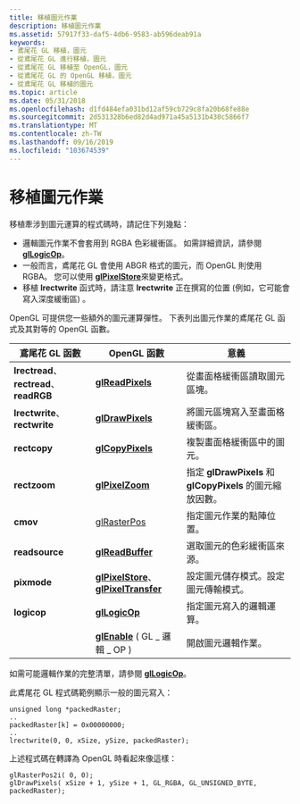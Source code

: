 ```yaml
---
title: 移植圖元作業
description: 移植圖元作業
ms.assetid: 57917f33-daf5-4db6-9583-ab596deab91a
keywords:
- 鳶尾花 GL 移植，圖元
- 從鳶尾花 GL 進行移植，圖元
- 從鳶尾花 GL 移植至 OpenGL，圖元
- 從鳶尾花 GL 的 OpenGL 移植，圖元
- 從鳶尾花 GL 移植的圖元
ms.topic: article
ms.date: 05/31/2018
ms.openlocfilehash: d1fd484efa031bd12af59cb729c8fa20b68fe88e
ms.sourcegitcommit: 2d531328b6ed82d4ad971a45a5131b430c5866f7
ms.translationtype: MT
ms.contentlocale: zh-TW
ms.lasthandoff: 09/16/2019
ms.locfileid: "103674539"
---
```

# <a name="porting-pixel-operations"></a>移植圖元作業

移植牽涉到圖元運算的程式碼時，請記住下列幾點：

-   邏輯圖元作業不會套用到 RGBA 色彩緩衝區。 如需詳細資訊，請參閱 [**glLogicOp**](gllogicop.md)。
-   一般而言，鳶尾花 GL 會使用 ABGR 格式的圖元，而 OpenGL 則使用 RGBA。 您可以使用 [**glPixelStore**](glpixelstore-functions.md)來變更格式。
-   移植 **lrectwrite** 函式時，請注意 **lrectwrite** 正在撰寫的位置 (例如，它可能會寫入深度緩衝區) 。

OpenGL 可提供您一些額外的圖元運算彈性。 下表列出圖元作業的鳶尾花 GL 函式及其對等的 OpenGL 函數。



| 鳶尾花 GL 函數                                   | OpenGL 函數                                                                           | 意義                                                                 |
|----------------------------------------------------|-------------------------------------------------------------------------------------------|-------------------------------------------------------------------------|
| **lrectread**、 **rectread**、**readRGB**<br/> | [**glReadPixels**](glreadpixels.md)                                                      | 從畫面格緩衝區讀取圖元區塊。                           |
| **lrectwrite**、 **rectwrite**                      | [**glDrawPixels**](gldrawpixels.md)                                                      | 將圖元區塊寫入至畫面格緩衝區。                            |
| **rectcopy**                                       | [**glCopyPixels**](glcopypixels.md)                                                      | 複製畫面格緩衝區中的圖元。                                       |
| **rectzoom**                                       | [**glPixelZoom**](glpixelzoom.md)                                                        | 指定 **glDrawPixels** 和 **glCopyPixels** 的圖元縮放因數。 |
| **cmov**                                           | [glRasterPos](glrasterpos-functions.md)                                                  | 指定圖元作業的點陣位置。                         |
| **readsource**                                     | [**glReadBuffer**](glreadbuffer.md)                                                      | 選取圖元的色彩緩衝區來源。                               |
| **pixmode**                                        | [**glPixelStore**](glpixelstore-functions.md)、[**glPixelTransfer**](glpixeltransfer.md) | 設定圖元儲存模式。設定圖元傳輸模式。                      |
| **logicop**                                        | [**glLogicOp**](gllogicop.md)                                                            | 指定圖元寫入的邏輯運算。                         |
|                                                    | [**glEnable**](glenable.md) ( GL \_ 邏輯 \_ OP )                                             | 開啟圖元邏輯作業。                                        |



 

如需可能邏輯作業的完整清單，請參閱 [**glLogicOp**](gllogicop.md)。

此鳶尾花 GL 程式碼範例顯示一般的圖元寫入：

``` syntax
unsigned long *packedRaster; 
.. 
packedRaster[k] = 0x00000000; 
.. 
lrectwrite(0, 0, xSize, ySize, packedRaster);
```

上述程式碼在轉譯為 OpenGL 時看起來像這樣：

``` syntax
glRasterPos2i( 0, 0); 
glDrawPixels( xSize + 1, ySize + 1, GL_RGBA, GL_UNSIGNED_BYTE, packedRaster);
```

 

 





